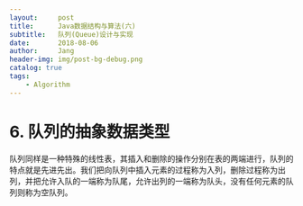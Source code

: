 ```yaml
---
layout:     post
title:      Java数据结构与算法(六)
subtitle:   队列(Queue)设计与实现
date:       2018-08-06
author:     Jang
header-img: img/post-bg-debug.png
catalog: true
tags:
    - Algorithm
---
```


# 6. 队列的抽象数据类型<br>
队列同样是一种特殊的线性表，其插入和删除的操作分别在表的两端进行，队列的特点就是先进先出。我们把向队列中插入元素的过程称为入列，删除过程称为出列，并把允许入队的一端称为队尾，允许出列的一端称为队头，没有任何元素的队列则称为空队列。

